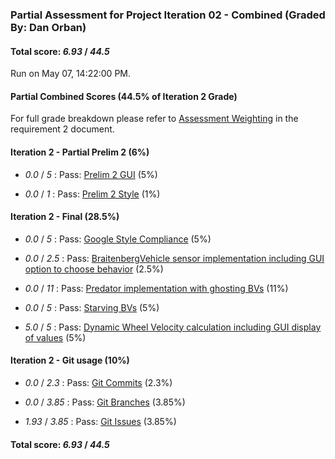 ### Partial Assessment for Project Iteration 02 - Combined (Graded By: Dan Orban)

#### Total score: _6.93_ / _44.5_

Run on May 07, 14:22:00 PM.


#### Partial Combined Scores (44.5% of Iteration 2 Grade)


For full grade breakdown please refer to [Assessment Weighting](https://github.umn.edu/umn-csci-3081-S19/csci3081-shared-upstream/blob/support-code/project/docs/Iteration2Requirements.md#assessment-weighting) in the requirement 2 document.


#### Iteration 2 - Partial Prelim 2 (6%)

+  _0.0_ / _5_ : Pass: [Prelim 2 GUI](Proj_02_Prelim-2_Assessment.md) (5%)



+  _0.0_ / _1_ : Pass: [Prelim 2 Style](Proj_02_Prelim-2-Style_Assessment.md) (1%)




#### Iteration 2 - Final (28.5%)

+  _0.0_ / _5_ : Pass: [Google Style Compliance](Proj_02_Final-Automated_Assessment.md#google-style) (5%)



+  _0.0_ / _2.5_ : Pass: [BraitenbergVehicle sensor implementation including GUI option to choose behavior](Proj_02_Final-Code_Assessment.md#feature-testing) (2.5%)



+  _0.0_ / _11_ : Pass: [Predator implementation with ghosting BVs](Proj_02_Final-Code_Assessment.md#feature-testing) (11%)



+  _0.0_ / _5_ : Pass: [Starving BVs](Proj_02_Final-Code_Assessment.md#feature-testing) (5%)



+  _5.0_ / _5_ : Pass: [Dynamic Wheel Velocity calculation including GUI display of values](Proj_02_Final-Code_Assessment.md) (5%)




#### Iteration 2 - Git usage (10%)

+  _0.0_ / _2.3_ : Pass: [Git Commits](Proj_02_Final-Automated_Assessment.md#git-tests) (2.3%)



+  _0.0_ / _3.85_ : Pass: [Git Branches](Proj_02_Final-Automated_Assessment.md#git-tests) (3.85%)



+  _1.93_ / _3.85_ : Pass: [Git Issues](Proj_02_Final-Automated_Assessment.md#git-issue-usage) (3.85%)



#### Total score: _6.93_ / _44.5_

